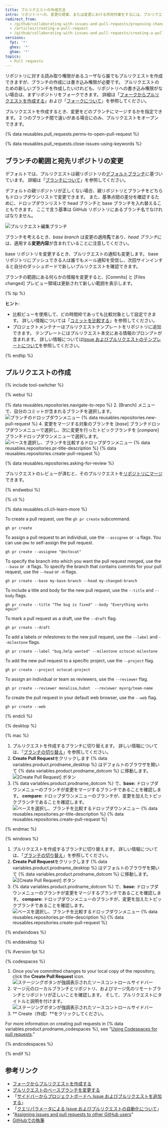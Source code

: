 ```yaml
---
title: プルリクエストの作成方法
intro: リポジトリへの、変更の提案、または変更における共同作業をするには、プルリクエストを作成できます。 これらの変更は「ブランチ」を介して提案され、デフォルトブランチには完成していて、かつ承認された作業のみが含まれるようにします。
redirect_from:
  - /github/collaborating-with-issues-and-pull-requests/proposing-changes-to-your-work-with-pull-requests/creating-a-pull-request
  - /articles/creating-a-pull-request
  - /github/collaborating-with-issues-and-pull-requests/creating-a-pull-request
versions:
  fpt: '*'
  ghes: '*'
  ghae: '*'
topics:
  - Pull requests
---
```


リポジトリに対する読み取り権限があるユーザなら誰でもプルリクエストを作成できますが、ブランチの作成には書き込み権限が必要です。 プルリクエストのための新しいブランチを作成したいけれども、リポジトリへの書き込み権限がない場合は、まずリポジトリをフォークできます。 詳細は「[フォークからプルリクエストを作成する](/articles/creating-a-pull-request-from-a-fork)」および「[フォークについて](/articles/about-forks)」を参照してください。

プルリクエストを作成するとき、変更をどのブランチにマージするかを指定できます。 2 つのブランチ間で違いがある場合にのみ、プルリクエストをオープンできます。

{% data reusables.pull_requests.perms-to-open-pull-request %}

{% data reusables.pull_requests.close-issues-using-keywords %}

## ブランチの範囲と宛先リポジトリの変更

デフォルトでは、プルリクエストは親リポジトリの[デフォルトブランチ](/articles/setting-the-default-branch)に基づいています。 詳細は「[ブランチについて](/github/collaborating-with-issues-and-pull-requests/about-branches#about-the-default-branch)」を参照してください。

デフォルトの親リポジトリが正しくない場合、親リポジトリとブランチをどちらもドロップダウンリストで変更できます。 また、基準点間の差分を確認するために、ドロップダウンリストで head ブランチと base ブランチを入れ替えることもできます。 ここで言う基準は GitHub リポジトリにあるブランチ名でなければなりません。

![プルリクエスト編集ブランチ](/assets/images/help/pull_requests/pull-request-review-edit-branch.png)

ブランチを考えるとき、*base branch* は変更の適用**先**であり、*head ブランチ*には、適用する**変更内容**が含まれていることに注意してください。

base リポジトリを変更するとき、プルリクエストの通知も変更します。 base リポジトリにプッシュできる人は誰でもメール通知を受信し、次回サインインすると自分のダッシュボードで新しいプルリクエストを確認できます。

ブランチの範囲にある何らかの情報を変更すると、[Commits] と [Files changed] プレビュー領域は更新されて新しい範囲を表示します。

{% tip %}

**ヒント**:
- 比較ビューを使用して、どの時間枠であっても比較対象として設定できます。 詳しい情報については「[コミットを比較する](/github/committing-changes-to-your-project/comparing-commits)」を参照してください。
- プロジェクトメンテナーはプルリクエストテンプレートをリポジトリに追加できます。 テンプレートにはプルリクエスト本文にある情報のプロンプトが含まれます。 詳しい情報については[Issue およびプルリクエストのテンプレートについて](/articles/about-issue-and-pull-request-templates)を参照してください。

{% endtip %}

## プルリクエストの作成

{% include tool-switcher %}

{% webui %}

{% data reusables.repositories.navigate-to-repo %}
2. [Branch] メニューで、自分のコミットが含まれるブランチを選択します。 ![ブランチのドロップダウンメニュー](/assets/images/help/pull_requests/branch-dropdown.png)
{% data reusables.repositories.new-pull-request %}
4. 変更をマージする対象のブランチを [_base_] ブランチドロップダウンメニューで選択し、次に変更を行ったトピックブランチを [_compare_] ブランチドロップダウンメニューで選択します。 ![ベースを選択し、ブランチを比較するドロップダウンメニュー](/assets/images/help/pull_requests/choose-base-and-compare-branches.png)
{% data reusables.repositories.pr-title-description %}
{% data reusables.repositories.create-pull-request %}

{% data reusables.repositories.asking-for-review %}

プルリクエストのレビューが済むと、そのプルリクエストを[リポジトリにマージ](/articles/merging-a-pull-request)できます。

{% endwebui %}

{% cli %}

{% data reusables.cli.cli-learn-more %}

To create a pull request, use the `gh pr create` subcommand.

```shell
gh pr create
```

To assign a pull request to an individual, use the `--assignee` or `-a` flags. You can use `@me` to self-assign the pull request.

```shell
gh pr create --assignee "@octocat"
```

To specify the branch into which you want the pull request merged, use the `--base` or `-B` flags. To specify the branch that contains commits for your pull request, use the `--head` or `-H` flags.

```shell
gh pr create --base my-base-branch --head my-changed-branch
```

To include a title and body for the new pull request, use the `--title` and `--body` flags.

```shell
gh pr create --title "The bug is fixed" --body "Everything works again"
```

To mark a pull request as a draft, use the `--draft` flag.

```shell
gh pr create --draft
```

To add a labels or milestones to the new pull request, use the `--label` and `--milestone`  flags.

```shell
gh pr create --label "bug,help wanted" --milestone octocat-milestone
```

To add the new pull request to a specific project, use the `--project` flag.

```shell
gh pr create --project octocat-project
```

To assign an individual or team as reviewers, use the `--reviewer` flag.

```shell
gh pr create --reviewer monalisa,hubot  --reviewer myorg/team-name
```

To create the pull request in your default web browser, use the `--web` flag.

```shell
gh pr create --web
```

{% endcli %}

{% desktop %}

{% mac %}

1. プルリクエストを作成するブランチに切り替えます。 詳しい情報については、「[ブランチの切り替え](/desktop/contributing-and-collaborating-using-github-desktop/managing-branches#switching-between-branches)」を参照してください。
2. **Create Pull Request**をクリックします {% data variables.product.prodname_desktop %} はデフォルトのブラウザを開いて {% data variables.product.prodname_dotcom %} に移動します。 ![[Create Pull Request] ボタン](/assets/images/help/desktop/mac-create-pull-request.png)
4. {% data variables.product.prodname_dotcom %} で、**base:** ドロップダウンメニューのブランチが変更をマージするブランチであることを確認します。 **compare:** ドロップダウンメニューのブランチが、変更を加えたトピックブランチであることを確認します。 ![ベースを選択し、ブランチを比較するドロップダウンメニュー](/assets/images/help/desktop/base-and-compare-branches.png)
{% data reusables.repositories.pr-title-description %}
{% data reusables.repositories.create-pull-request %}

{% endmac %}

{% windows %}

1. プルリクエストを作成するブランチに切り替えます。 詳しい情報については、「[ブランチの切り替え](/desktop/contributing-and-collaborating-using-github-desktop/managing-branches#switching-between-branches)」を参照してください。
2. **Create Pull Request**をクリックします {% data variables.product.prodname_desktop %} はデフォルトのブラウザを開いて {% data variables.product.prodname_dotcom %} に移動します。 ![[Create Pull Request] ボタン](/assets/images/help/desktop/windows-create-pull-request.png)
3. {% data variables.product.prodname_dotcom %} で、**base:** ドロップダウンメニューのブランチが変更をマージするブランチであることを確認します。 **compare:** ドロップダウンメニューのブランチが、変更を加えたトピックブランチであることを確認します。 ![ベースを選択し、ブランチを比較するドロップダウンメニュー](/assets/images/help/desktop/base-and-compare-branches.png)
{% data reusables.repositories.pr-title-description %}
{% data reusables.repositories.create-pull-request %}

{% endwindows %}

{% enddesktop %}

{% ifversion fpt %}

{% codespaces %}

1. Once you've committed changes to your local copy of the repository, click the **Create Pull Request** icon. ![ステージングボタンが強調表示されたソースコントロールサイドバー](/assets/images/help/codespaces/codespaces-commit-pr-button.png)
1. マージ元のローカルブランチとリポジトリ、およびマージ先のリモートブランチとリポジトリが正しいことを確認します。 そして、プルリクエストにタイトルと説明を付けます。 ![ステージングボタンが強調表示されたソースコントロールサイドバー](/assets/images/help/codespaces/codespaces-commit-pr.png)
1. ** Create（作成）**をクリックしてください。

For more information on creating pull requests in {% data variables.product.prodname_codespaces %}, see "[Using Codespaces for pull requests](/codespaces/developing-in-codespaces/using-codespaces-for-pull-requests)."

{% endcodespaces %}

{% endif %}
## 参考リンク

- [フォークからプルリクエストを作成する](/articles/creating-a-pull-request-from-a-fork)
- [プルリクエストのベースブランチを変更する](/articles/changing-the-base-branch-of-a-pull-request)
- 「[サイドバーからプロジェクトボードへ Issue およびプルリクエストを追加する](/articles/adding-issues-and-pull-requests-to-a-project-board/#adding-issues-and-pull-requests-to-a-project-board-from-the-sidebar)」
- 「[クエリパラメータによる Issue およびプルリクエストの自動化について](/issues/tracking-your-work-with-issues/creating-issues/about-automation-for-issues-and-pull-requests-with-query-parameters)」
- "[Assigning issues and pull requests to other GitHub users](/issues/tracking-your-work-with-issues/managing-issues/assigning-issues-and-pull-requests-to-other-github-users)"
- [GitHubでの執筆](/github/writing-on-github)
